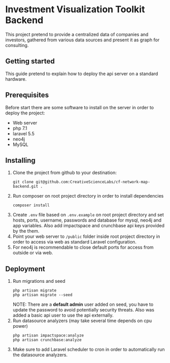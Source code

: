# Investment Visualization Toolkit Backend

This project pretend to provide a centralized data of companies and investors, gathered from various data sources and present it as graph for consulting.

## Getting started
This guide pretend to explain how to deploy the api server on a standard hardware.

## Prerequisites
Before start there are some software to install on the server in order to deploy the project:
* Web server
* php 7.1
* laravel 5.5
* neo4j
* MySQL

## Installing
1. Clone the project from github to your destination:
   ```git
   git clone git@github.com:CreativeScienceLabs/cf-network-map-backend.git .
   ```
1. Run composer on root project directory in order to install dependencies
   ```
   composer install
   ```
1. Create `.env` file based on `.env.example` on root project directory and set hosts, ports, username, passwords and
   database for mysql, neo4j and app variables. Also add impactspace and crunchbase api keys provided by the them.
1. Point your web server to `/public` folder inside root project directory in order to access via web as
   standard Laravel configuration.
1. For neo4j is recommendable to close default ports for access from outside or via web.

## Deployment
1. Run migrations and seed
   ```
   php artisan migrate
   php artisan migrate --seed
   ```
   NOTE: There are a **default admin** user added on seed, you have to update the password to avoid potentially security threats. Also was added a basic api user to use the api externally.
1. Run datasource analyzers (may take several time depends on cpu power)
   ```
   php artisan impactspace:analyze
   php artisan crunchbase:analyze
   ```
1. Make sure to add Laravel scheduler to cron in order to automatically run the datasource analyzers.
